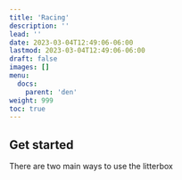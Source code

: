 ```yaml
---
title: 'Racing'
description: ''
lead: ''
date: 2023-03-04T12:49:06-06:00
lastmod: 2023-03-04T12:49:06-06:00
draft: false
images: []
menu:
  docs:
    parent: 'den'
weight: 999
toc: true
---
```


## Get started

There are two main ways to use the litterbox
